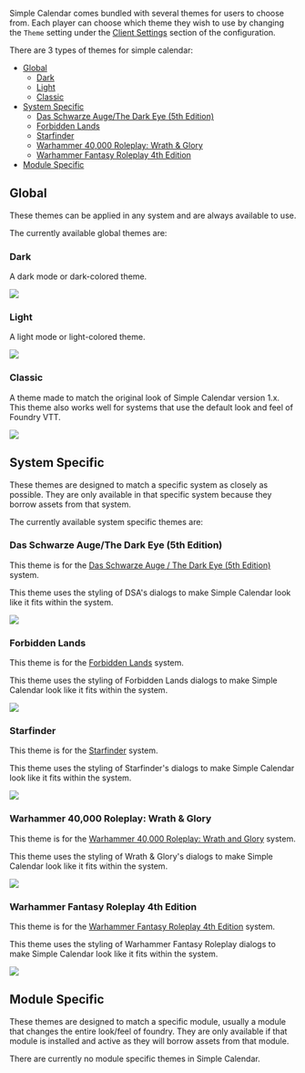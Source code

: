 Simple Calendar comes bundled with several themes for users to choose from. Each player can choose which theme they wish to use by changing the `Theme` setting under the [Client Settings](https://simplecalendar.info/pages/global-configuration/index/settings.html#client-settings) section of the configuration.

There are 3 types of themes for simple calendar:

- [Global](#global)
  - [Dark](#dark)
  - [Light](#light)
  - [Classic](#classic)
- [System Specific](#system-specific)
  - [Das Schwarze Auge/The Dark Eye (5th Edition)](#das-schwarze-augethe-dark-eye-5th-edition)
  - [Forbidden Lands](#forbidden-lands)
  - [Starfinder](#starfinder)
  - [Warhammer 40,000 Roleplay: Wrath & Glory](#warhammer-40000-roleplay-wrath--glory)
  - [Warhammer Fantasy Roleplay 4th Edition](#warhammer-fantasy-roleplay-4th-edition)
- [Module Specific](#module-specific)

## Global

These themes can be applied in any system and are always available to use.

The currently available global themes are:

### Dark

A dark mode or dark-colored theme.

![](media://sc-theme-dark.png)

### Light

A light mode or light-colored theme.

![](media://sc-theme-light.png)

### Classic

A theme made to match the original look of Simple Calendar version 1.x. This theme also works well for systems that use the default look and feel of Foundry VTT.

![](media://sc-theme-classic.png)

## System Specific

These themes are designed to match a specific system as closely as possible. They are only available in that specific system because they borrow assets from that system.

The currently available system specific themes are:

### Das Schwarze Auge/The Dark Eye (5th Edition)

This theme is for the [Das Schwarze Auge / The Dark Eye (5th Edition)](https://foundryvtt.com/packages/dsa5) system.

This theme uses the styling of DSA's dialogs to make Simple Calendar look like it fits within the system.

![](media://sc-theme-dsa5.png)

### Forbidden Lands

This theme is for the [Forbidden Lands](https://foundryvtt.com/packages/forbidden-lands) system.

This theme uses the styling of Forbidden Lands dialogs to make Simple Calendar look like it fits within the system.

![](media://sc-theme-forbidden-lands.png)

### Starfinder

This theme is for the [Starfinder](https://foundryvtt.com/packages/sfrpg) system.

This theme uses the styling of Starfinder's dialogs to make Simple Calendar look like it fits within the system.

![](media://sc-theme-sfrpg.png)

### Warhammer 40,000 Roleplay: Wrath & Glory

This theme is for the [Warhammer 40,000 Roleplay: Wrath and Glory](https://foundryvtt.com/packages/wrath-and-glory) system.

This theme uses the styling of Wrath & Glory's dialogs to make Simple Calendar look like it fits within the system.

![](media://sc-theme-wrath-and-glory.png)

### Warhammer Fantasy Roleplay 4th Edition

This theme is for the [Warhammer Fantasy Roleplay 4th Edition](https://foundryvtt.com/packages/wfrp4e) system.

This theme uses the styling of Warhammer Fantasy Roleplay dialogs to make Simple Calendar look like it fits within the system.

![](media://sc-theme-wfrp4e.png)

## Module Specific

These themes are designed to match a specific module, usually a module that changes the entire look/feel of foundry. They are only available if that module is installed and active as they will borrow assets from that module.

There are currently no module specific themes in Simple Calendar.